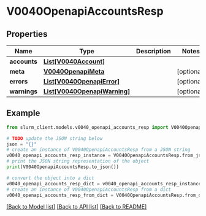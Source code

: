 # V0040OpenapiAccountsResp


## Properties

Name | Type | Description | Notes
------------ | ------------- | ------------- | -------------
**accounts** | [**List[V0040Account]**](V0040Account.md) |  | 
**meta** | [**V0040OpenapiMeta**](V0040OpenapiMeta.md) |  | [optional] 
**errors** | [**List[V0040OpenapiError]**](V0040OpenapiError.md) |  | [optional] 
**warnings** | [**List[V0040OpenapiWarning]**](V0040OpenapiWarning.md) |  | [optional] 

## Example

```python
from slurm_client.models.v0040_openapi_accounts_resp import V0040OpenapiAccountsResp

# TODO update the JSON string below
json = "{}"
# create an instance of V0040OpenapiAccountsResp from a JSON string
v0040_openapi_accounts_resp_instance = V0040OpenapiAccountsResp.from_json(json)
# print the JSON string representation of the object
print(V0040OpenapiAccountsResp.to_json())

# convert the object into a dict
v0040_openapi_accounts_resp_dict = v0040_openapi_accounts_resp_instance.to_dict()
# create an instance of V0040OpenapiAccountsResp from a dict
v0040_openapi_accounts_resp_from_dict = V0040OpenapiAccountsResp.from_dict(v0040_openapi_accounts_resp_dict)
```
[[Back to Model list]](../README.md#documentation-for-models) [[Back to API list]](../README.md#documentation-for-api-endpoints) [[Back to README]](../README.md)


